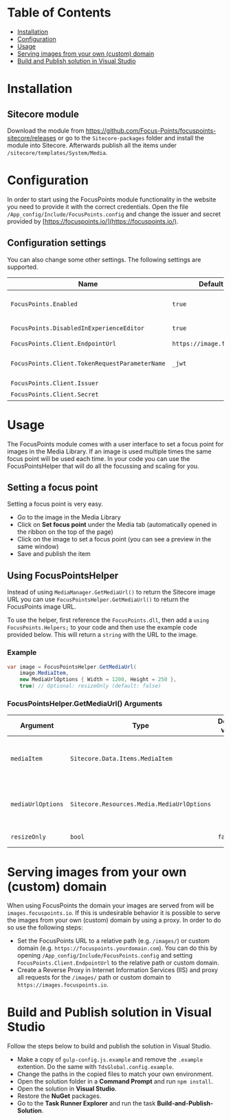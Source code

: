 # Table of Contents

- [Installation](#installation)
- [Configuration](#configuration)
- [Usage](#usage)
- [Serving images from your own (custom) domain](#serving-images-from-your-own-custom-domain)
- [Build and Publish solution in Visual Studio](#build-and-publish-solution-in-visual-studio)

# Installation

## Sitecore module

Download the module from https://github.com/Focus-Points/focuspoints-sitecore/releases or go to the `Sitecore-packages` folder and install the module into Sitecore. Afterwards publish all the items under `/sitecore/templates/System/Media`.

# Configuration

In order to start using the FocusPoints module functionality in the website you need to provide it with the correct credentials. Open the file `/App_config/Include/FocusPoints.config` and change the issuer and secret provided by [https://focuspoints.io/](https://focuspoints.io/).

## Configuration settings

You can also change some other settings. The following settings are supported.

| Name | Default Value | Required | Description |
|-|-|-|-|
| `FocusPoints.Enabled` | `true` | False | Enable FocusPoints or fallback to default Sitecore MediaManager.GetMediaUrl() |
| `FocusPoints.DisabledInExperienceEditor` | `true`| False | Don't use FocusPoints image when in the Experience Editor |
| `FocusPoints.Client.EndpointUrl` | `https://image.focuspoints.io` | False | The FocusPoints endpoint |
| `FocusPoints.Client.TokenRequestParameterName` | `_jwt` | False | The name of the request parameter containing the token |
| `FocusPoints.Client.Issuer` | | True | Your FocusPoints issuer |
| `FocusPoints.Client.Secret` | | True | Your FocusPoints secret |

# Usage

The FocusPoints module comes with a user interface to set a focus point for images in the Media Library. If an image is used multiple times the same focus point will be used each time. In your code you can use the FocusPointsHelper that will do all the focussing and scaling for you.

## Setting a focus point

Setting a focus point is very easy.

- Go to the image in the Media Library
- Click on **Set focus point** under the Media tab (automatically opened in the ribbon on the top of the page)
- Click on the image to set a focus point (you can see a preview in the same window)
- Save and publish the item

## Using FocusPointsHelper

Instead of using `MediaManager.GetMediaUrl()` to return the Sitecore image URL you can use `FocusPointsHelper.GetMediaUrl()` to return the FocusPoints image URL.

To use the helper, first reference the `FocusPoints.dll`, then add a `using FocusPoints.Helpers;` to your code and then use the example code provided below. This will return a `string` with the URL to the image.

### Example

```csharp
var image = FocusPointsHelper.GetMediaUrl(
	image.MediaItem,
	new MediaUrlOptions { Width = 1200, Height = 250 },
	true) // Optional: resizeOnly (default: false)
```

### FocusPointsHelper.GetMediaUrl() Arguments

| Argument | Type | Default value | Required | Description |
|-|-|-|-|-|
| `mediaItem` | `Sitecore.Data.Items.MediaItem` | | True | The Media Item to resize (if FocusPoints is disabled this argument is passed straight to `MediaManager.GetMediaUrl()`)|
| `mediaUrlOptions` | `Sitecore.Resources.Media.MediaUrlOptions` | | True | Set the width and height of the image (if FocusPoints is disabled this argument is passed straight to `MediaManager.GetMediaUrl()`)|
| `resizeOnly` | `bool` | `false` | False | Only resize and don't use the focus point |

# Serving images from your own (custom) domain

When using FocusPoints the domain your images are served from will be `images.focuspoints.io`. If this is undesirable behavior it is possible to serve the images from your own (custom) domain by using a proxy. In order to do so use the following steps:

- Set the FocusPoints URL to a relative path (e.g. `/images/`) or custom domain (e.g. `https://focuspoints.yourdomain.com`). You can do this by opening `/App_config/Include/FocusPoints.config` and setting `FocusPoints.Client.EndpointUrl` to the relative path or custom domain.
- Create a Reverse Proxy in Internet Information Services (IIS) and proxy all requests for the `/images/` path or custom domain to `https://images.focuspoints.io`.

# Build and Publish solution in Visual Studio

Follow the steps below to build and publish the solution in Visual Studio.

- Make a copy of `gulp-config.js.example` and remove the `.example` extention. Do the same with `TdsGlobal.config.example`.
- Change the paths in the copied files to match your own environment.
- Open the solution folder in a **Command Prompt** and run `npm install`.
- Open the solution in **Visual Studio**.
- Restore the **NuGet** packages.
- Go to the **Task Runner Explorer** and run the task **Build-and-Publish-Solution**.